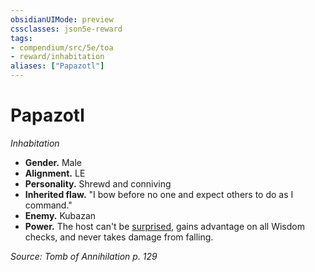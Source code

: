 ```yaml
---
obsidianUIMode: preview
cssclasses: json5e-reward
tags:
- compendium/src/5e/toa
- reward/inhabitation
aliases: ["Papazotl"]
---
```

# Papazotl
*Inhabitation*  

- **Gender.** Male  
- **Alignment.** LE  
- **Personality.** Shrewd and conniving  
- **Inherited flaw.** "I bow before no one and expect others to do as I command."  
- **Enemy.** Kubazan  
- **Power.** The host can't be [surprised](/2-Mechanics/CLI/rules/conditions.md#surprised), gains advantage on all Wisdom checks, and never takes damage from falling.  

*Source: Tomb of Annihilation p. 129*